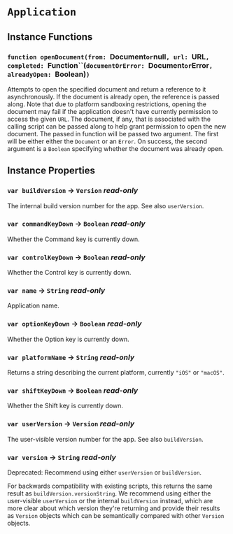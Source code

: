 # `Application`

## Instance Functions

### `function openDocument(from: `Document` or `null`, url: `URL`, completed: `Function``(`‍documentOrError: `Document` or `Error`, alreadyOpen: `Boolean`‍`)`)`

Attempts to open the specified document and return a reference to it asynchronously. If the document is already open, the reference is passed along. Note that due to platform sandboxing restrictions, opening the document may fail if the application doesn't have currently permission to access the given `URL`. The document, if any, that is associated with the calling script can be passed along to help grant permission to open the new document. The passed in function will be passed two argument. The first will be either either the `Document` or an `Error`. On success, the second argument is a `Boolean` specifying whether the document was already open.   
  


## Instance Properties

### `var buildVersion` → `Version` _read-only_

The internal build version number for the app. See also `userVersion`.   
  


### `var commandKeyDown` → `Boolean` _read-only_

Whether the Command key is currently down.   
  


### `var controlKeyDown` → `Boolean` _read-only_

Whether the Control key is currently down.   
  


### `var name` → `String` _read-only_

Application name.   
  


### `var optionKeyDown` → `Boolean` _read-only_

Whether the Option key is currently down.   
  


### `var platformName` → `String` _read-only_

Returns a string describing the current platform, currently `"iOS"` or `"macOS"`.   
  


### `var shiftKeyDown` → `Boolean` _read-only_

Whether the Shift key is currently down.   
  


### `var userVersion` → `Version` _read-only_

The user-visible version number for the app. See also `buildVersion`.   
  


### `var version` → `String` _read-only_

Deprecated: Recommend using either `userVersion` or `buildVersion`.

For backwards compatibility with existing scripts, this returns the same result as `buildVersion.versionString`. We recommend using either the user-visible `userVersion` or the internal `buildVersion` instead, which are more clear about which version they're returning and provide their results as `Version` objects which can be semantically compared with other `Version` objects.   
  

